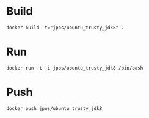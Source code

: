 # Build 

```
docker build -t="jpos/ubuntu_trusty_jdk8" .
```

# Run

```
docker run -t -i jpos/ubuntu_trusty_jdk8 /bin/bash
```

# Push

```
docker push jpos/ubuntu_trusty_jdk8
```

